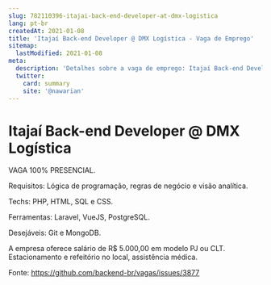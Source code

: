 ```yaml
---
slug: 782110396-itajai-back-end-developer-at-dmx-logistica
lang: pt-br
createdAt: 2021-01-08
title: 'Itajaí Back-end Developer @ DMX Logística - Vaga de Emprego'
sitemap:
  lastModified: 2021-01-08
meta:
  description: 'Detalhes sobre a vaga de emprego: Itajaí Back-end Developer @ DMX Logística'
  twitter:
    card: summary
    site: '@nawarian'
---
```


# Itajaí Back-end Developer @ DMX Logística

VAGA 100% PRESENCIAL.

Requisitos: Lógica de programação, regras de negócio e visão analítica. 

Techs: PHP, HTML, SQL e CSS. 

Ferramentas: Laravel, VueJS, PostgreSQL.

Desejáveis: Git e MongoDB. 

A empresa oferece salário de R$ 5.000,00 em modelo PJ ou CLT. Estacionamento e refeitório no local, assistência médica. 

Fonte: https://github.com/backend-br/vagas/issues/3877